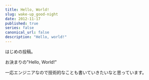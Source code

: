 ```yaml
---
title: Hello, World!
slug: wake-up_good-night
date: 2012-11-17
published: true
series: false
canonical_url: false
description: "Hello, world!"
---
```


はじめの投稿。

お決まりの"Hello, World!"

<!--more-->

一応エンジニアなので技術的なことも書いていきたいなと思っています。

